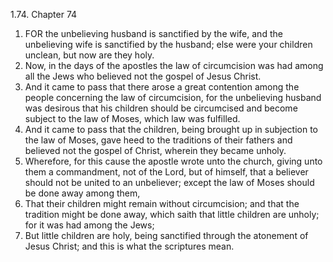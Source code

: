 1.74. Chapter 74
1. FOR the unbelieving husband is sanctified by the wife, and the unbelieving wife is sanctified by the husband; else were your children unclean, but now are they holy.
2. Now, in the days of the apostles the law of circumcision was had among all the Jews who believed not the gospel of Jesus Christ.
3. And it came to pass that there arose a great contention among the people concerning the law of circumcision, for the unbelieving husband was desirous that his children should be circumcised and become subject to the law of Moses, which law was fulfilled.
4. And it came to pass that the children, being brought up in subjection to the law of Moses, gave heed to the traditions of their fathers and believed not the gospel of Christ, wherein they became unholy.
5. Wherefore, for this cause the apostle wrote unto the church, giving unto them a commandment, not of the Lord, but of himself, that a believer should not be united to an unbeliever; except the law of Moses should be done away among them,
6. That their children might remain without circumcision; and that the tradition might be done away, which saith that little children are unholy; for it was had among the Jews;
7. But little children are holy, being sanctified through the atonement of Jesus Christ; and this is what the scriptures mean.

